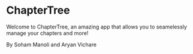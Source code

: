 # ChapterTree

Welcome to ChapterTree, an amazing app that allows you to seamelessly manage your chapters and more!

By Soham Manoli and Aryan Vichare
